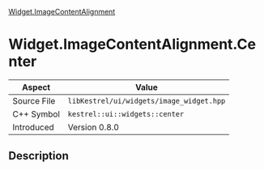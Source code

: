 [Widget.ImageContentAlignment](index.md)
# Widget.ImageContentAlignment.Center
| Aspect | Value |
| --- | --- |
| Source File | `libKestrel/ui/widgets/image_widget.hpp` |
| C++ Symbol | `kestrel::ui::widgets::center` |
| Introduced | Version 0.8.0 |
## Description
